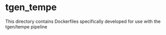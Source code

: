 # tgen_tempe

This directory contains Dockerfiles specifically developed for use with the tgen/tempe pipeline
